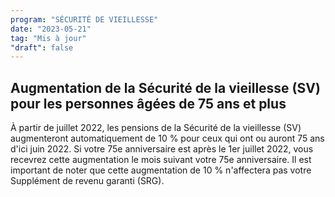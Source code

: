```yaml
---
program: "SÉCURITÉ DE VIEILLESSE"
date: "2023-05-21"
tag: "Mis à jour"
"draft": false
---
```


## Augmentation de la Sécurité de la vieillesse (SV) pour les personnes âgées de 75 ans et plus

À partir de juillet 2022, les pensions de la Sécurité de la vieillesse (SV) augmenteront automatiquement de 10 % pour ceux qui ont ou auront 75 ans d'ici juin 2022. Si votre 75e anniversaire est après le 1er juillet 2022, vous recevrez cette augmentation le mois suivant votre 75e anniversaire. Il est important de noter que cette augmentation de 10 % n'affectera pas votre Supplément de revenu garanti (SRG).